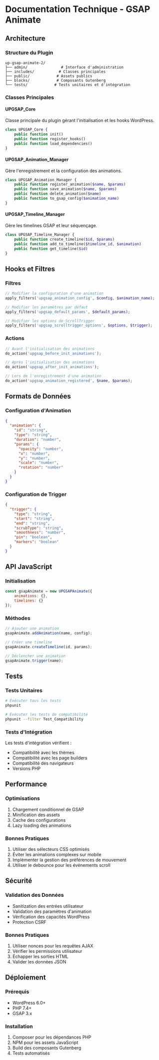 # Documentation Technique - GSAP Animate

## Architecture

### Structure du Plugin
```
up-gsap-animate-2/
├── admin/               # Interface d'administration
├── includes/           # Classes principales
├── public/            # Assets publics
├── blocks/            # Composants Gutenberg
└── tests/            # Tests unitaires et d'intégration
```

### Classes Principales

#### UPGSAP_Core
Classe principale du plugin gérant l'initialisation et les hooks WordPress.

```php
class UPGSAP_Core {
    public function init()
    public function register_hooks()
    public function load_dependencies()
}
```

#### UPGSAP_Animation_Manager
Gère l'enregistrement et la configuration des animations.

```php
class UPGSAP_Animation_Manager {
    public function register_animation($name, $params)
    public function save_animation($name, $params)
    public function delete_animation($name)
    public function to_gsap_config($animation_name)
}
```

#### UPGSAP_Timeline_Manager
Gère les timelines GSAP et leur séquençage.

```php
class UPGSAP_Timeline_Manager {
    public function create_timeline($id, $params)
    public function add_to_timeline($timeline_id, $animation)
    public function get_timeline($id)
}
```

## Hooks et Filtres

### Filtres
```php
// Modifier la configuration d'une animation
apply_filters('upgsap_animation_config', $config, $animation_name);

// Modifier les paramètres par défaut
apply_filters('upgsap_default_params', $default_params);

// Modifier les options de ScrollTrigger
apply_filters('upgsap_scrolltrigger_options', $options, $trigger);
```

### Actions
```php
// Avant l'initialisation des animations
do_action('upgsap_before_init_animations');

// Après l'initialisation des animations
do_action('upgsap_after_init_animations');

// Lors de l'enregistrement d'une animation
do_action('upgsap_animation_registered', $name, $params);
```

## Formats de Données

### Configuration d'Animation
```json
{
  "animation": {
    "id": "string",
    "type": "string",
    "duration": "number",
    "params": {
      "opacity": "number",
      "x": "number",
      "y": "number",
      "scale": "number",
      "rotation": "number"
    }
  }
}
```

### Configuration de Trigger
```json
{
  "trigger": {
    "type": "string",
    "start": "string",
    "end": "string",
    "scrubType": "string",
    "smoothness": "number",
    "pin": "boolean",
    "markers": "boolean"
  }
}
```

## API JavaScript

### Initialisation
```javascript
const gsapAnimate = new UPGSAPAnimate({
    animations: {},
    timelines: {}
});
```

### Méthodes
```javascript
// Ajouter une animation
gsapAnimate.addAnimation(name, config);

// Créer une timeline
gsapAnimate.createTimeline(id, params);

// Déclencher une animation
gsapAnimate.trigger(name);
```

## Tests

### Tests Unitaires
```bash
# Exécuter tous les tests
phpunit

# Exécuter les tests de compatibilité
phpunit --filter Test_Compatibility
```

### Tests d'Intégration
Les tests d'intégration vérifient :
- Compatibilité avec les thèmes
- Compatibilité avec les page builders
- Compatibilité des navigateurs
- Versions PHP

## Performance

### Optimisations
1. Chargement conditionnel de GSAP
2. Minification des assets
3. Cache des configurations
4. Lazy loading des animations

### Bonnes Pratiques
1. Utiliser des sélecteurs CSS optimisés
2. Éviter les animations complexes sur mobile
3. Implémenter la gestion des préférences de mouvement
4. Utiliser le debounce pour les événements scroll

## Sécurité

### Validation des Données
- Sanitization des entrées utilisateur
- Validation des paramètres d'animation
- Vérification des capacités WordPress
- Protection CSRF

### Bonnes Pratiques
1. Utiliser nonces pour les requêtes AJAX
2. Vérifier les permissions utilisateur
3. Échapper les sorties HTML
4. Valider les données JSON

## Déploiement

### Prérequis
- WordPress 6.0+
- PHP 7.4+
- GSAP 3.x

### Installation
1. Composer pour les dépendances PHP
2. NPM pour les assets JavaScript
3. Build des composants Gutenberg
4. Tests automatisés
